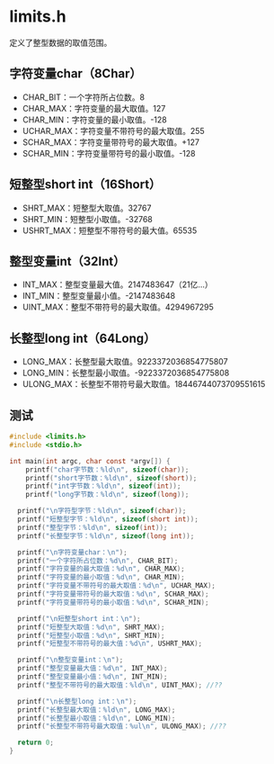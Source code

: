 # limits.h

定义了整型数据的取值范围。

## 字符变量char（8Char）

- CHAR_BIT：一个字符所占位数。8
- CHAR_MAX：字符变量的最大取值。127
- CHAR_MIN：字符变量的最小取值。-128
- UCHAR_MAX：字符变量不带符号的最大取值。255
- SCHAR_MAX：字符变量带符号的最大取值。+127
- SCHAR_MIN：字符变量带符号的最小取值。-128

## 短整型short int（16Short）

- SHRT_MAX：短整型大取值。32767
- SHRT_MIN：短整型小取值。-32768
- USHRT_MAX：短整型不带符号的最大值。65535

## 整型变量int（32Int）

- INT_MAX：整型变量最大值。2147483647（21亿...）
- INT_MIN：整型变量最小值。-2147483648
- UINT_MAX：整型不带符号的最大取值。4294967295

## 长整型long int（64Long）

- LONG_MAX：长整型最大取值。9223372036854775807
- LONG_MIN：长整型最小取值。-9223372036854775808
- ULONG_MAX：长整型不带符号最大取值。18446744073709551615

## 测试

```c
#include <limits.h>
#include <stdio.h>

int main(int argc, char const *argv[]) {
    printf("char字节数：%ld\n", sizeof(char));
    printf("short字节数：%ld\n", sizeof(short));
    printf("int字节数：%ld\n", sizeof(int));
    printf("long字节数：%ld\n", sizeof(long));

  printf("\n字符型字节：%ld\n", sizeof(char));
  printf("短整型字节：%ld\n", sizeof(short int));
  printf("整型字节：%ld\n", sizeof(int));
  printf("长整型字节：%ld\n", sizeof(long int));

  printf("\n字符变量char：\n");
  printf("一个字符所占位数：%d\n", CHAR_BIT);
  printf("字符变量的最大取值：%d\n", CHAR_MAX);
  printf("字符变量的最小取值：%d\n", CHAR_MIN);
  printf("字符变量不带符号的最大取值：%d\n", UCHAR_MAX);
  printf("字符变量带符号的最大取值：%d\n", SCHAR_MAX);
  printf("字符变量带符号的最小取值：%d\n", SCHAR_MIN);

  printf("\n短整型short int：\n");
  printf("短整型大取值：%d\n", SHRT_MAX);
  printf("短整型小取值：%d\n", SHRT_MIN);
  printf("短整型不带符号的最大值：%d\n", USHRT_MAX);

  printf("\n整型变量int：\n");
  printf("整型变量最大值：%d\n", INT_MAX);
  printf("整型变量最小值：%d\n", INT_MIN);
  printf("整型不带符号的最大取值：%ld\n", UINT_MAX); //??

  printf("\n长整型long int：\n");
  printf("长整型最大取值：%ld\n", LONG_MAX);
  printf("长整型最小取值：%ld\n", LONG_MIN);
  printf("长整型不带符号最大取值：%ul\n", ULONG_MAX); //??

  return 0;
}
```
